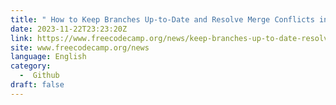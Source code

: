 ```yaml
---
title: " How to Keep Branches Up-to-Date and Resolve Merge Conflicts in GitHub and VS Code "
date: 2023-11-22T23:23:20Z
link: https://www.freecodecamp.org/news/keep-branches-up-to-date-resolve-merge-conflicts/?utm_medium=RSS&utm_source=news.12bit.vn
site: www.freecodecamp.org/news
language: English
category:
  -  Github 
draft: false
---
```

